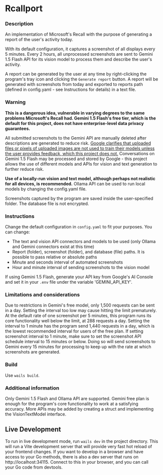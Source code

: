# Rcallport

### Description

An implementation of Microsoft's Recall with the purpose of generating a report of the user's activity today.

With its default configuration, it captures a screenshot of all displays every 5 minutes. Every 2 hours, all unprocessed screenshots are sent to Gemini 1.5 Flash API for its vision model to process them and describe the user's activity.

A report can be generated by the user at any time by right-clicking the program's tray icon and clicking the `Generate report` button. A report will be generated with screenshots from today and exported to reports path (defined in config.yaml - see Instructions for details) in a text file.

### Warning

__This is a dangerous idea, vulnerable in varying degrees to the same problems Microsoft's Recall had. Gemini 1.5 Flash's free tier, which is the default for this project, does not have enterprise-level data privacy guarantees.__

All submitted screenshots to the Gemini API are manually deleted after descriptions are generated to reduce risk. [Google clarifies that uploaded files or pixels of uploaded images are not used to train their models unless the user provides feedback, which this project does not.](https://support.google.com/gemini/answer/13594961?hl=en#uploaded_images) Conversations on Gemini 1.5 Flash may be processed and stored by Google - this project allows the use of different models and APIs for vision and text generation to further reduce risk.

__Use of a locally-run vision and text model, although perhaps not realistic for all devices, is recommended.__ Ollama API can be used to run local models by changing the config.yaml file.

Screenshots captured by the program are saved inside the user-specified folder. The database file is not encrypted.

### Instructions

Change the default configuration in `config.yaml` to fit your purposes. You can change:
 - The text and vision API connectors and models to be used (only Ollama and Gemini connectors exist at this time)
 - Report (folder), screenshot (folder), and database (file) paths. It is possible to pass relative or absolute paths
 - Minute and seconds interval of automated screenshots
 - Hour and minute interval of sending screenshots to the vision model

If using Gemini 1.5 Flash, generate your API key from Google's AI Console and set it in your `.env` file under the variable 'GEMINI_API_KEY'.

### Limitations and considerations

Due to restrictions in Gemini's free model, only 1,500 requests can be sent in a day. Setting the interval too low may cause hitting the limit prematurely. At the default rate of one screenshot per 5 minutes, this program runs its core functionality well below the limit, at 288 requests a day. Setting the interval to 1 minute has the program send 1,440 requests in a day, which is the lowest recommended interval for users of the free plan. If setting screenshot interval to 1 minute, make sure to set the screenshot API schedule interval to 15 minutes or below. Doing so will send screenshots to Gemini every 15 minutes for processing to keep up with the rate at which screenshots are generated. 

### Build

Use `wails build`.

### Additional information

Only Gemini 1.5 Flash and Ollama API are supported. Gemini free plan is enough for the program's core functionality to work at a satisfying accuracy. More APIs may be added by creating a struct and implementing the VisionTextModel interface.

## Live Development

To run in live development mode, run `wails dev` in the project directory. This will run a Vite development
server that will provide very fast hot reload of your frontend changes. If you want to develop in a browser
and have access to your Go methods, there is also a dev server that runs on http://localhost:34115. Connect
to this in your browser, and you can call your Go code from devtools.